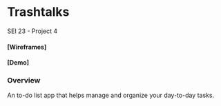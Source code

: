 # Trashtalks
SEI 23 - Project 4

#### [Wireframes]
#### [Demo]

### Overview
An to-do list app that helps manage and organize your day-to-day tasks.